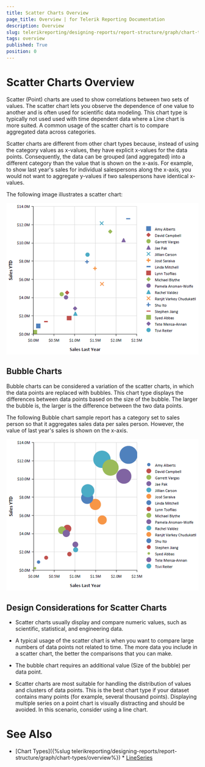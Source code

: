 ```yaml
---
title: Scatter Charts Overview
page_title: Overview | for Telerik Reporting Documentation
description: Overview
slug: telerikreporting/designing-reports/report-structure/graph/chart-types/scatter-charts/overview
tags: overview
published: True
position: 0
---
```


# Scatter Charts Overview



Scatter (Point) charts are used to show correlations between two sets of values. The scatter chart lets you observe the dependence       	of one value to another and is often used for scientific data modeling. This chart type is typically not used used with time dependent        	data where a Line chart is more suited. A common usage of the scatter chart is to compare aggregated data across categories.       

Scatter charts are different from other chart types because, instead of using the category values as x-values,        	they have explicit x-values for the data points. Consequently, the data can be grouped (and aggregated) into a different category        	than the value that is shown on the x-axis. For example, to show last year's sales for individual salespersons along the x-axis,        	you would not want to aggregate y-values if two salespersons have identical x-values.       

The following image illustrates a scatter chart:         

  ![scatter-chart](images/Graph/scatter-chart.png)

## Bubble Charts

Bubble charts can be considered a variation of the scatter charts, in which the data points are replaced with bubbles.    					This chart type displays the differences between data points based on the size of   					the bubble. The larger the bubble is, the larger is the difference between the two data points.   				

The following Bubble chart sample report has a category set to sales person so that it aggregates sales    					data per sales person. However, the value of last year's sales is shown on the x-axis.   				  

  ![bubble-chart](images/Graph/bubble-chart.png)

## Design Considerations for Scatter Charts

* Scatter charts usually display and compare numeric values, such as scientific, statistical, and engineering data.

* A typical usage of the scatter chart is when you want to compare large numbers of data points not related to time. The more    			data you include in a scatter chart, the better the comparisons that you can make.

* The bubble chart requires an additional value (Size of the bubble) per data point. 

* Scatter charts are most suitable for handling the distribution of values and clusters of data points. This is the best    			chart type if your dataset contains many points (for example, several thousand points). Displaying multiple series on a point    			chart is visually distracting and should be avoided. In this scenario, consider using a line chart.

# See Also


 * [Chart Types]({%slug telerikreporting/designing-reports/report-structure/graph/chart-types/overview%}) * [LineSeries](/reporting/api/Telerik.Reporting.LineSeries) 
